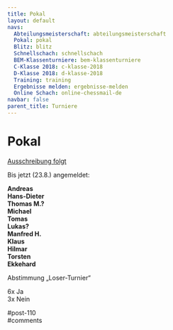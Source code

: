 ```yaml
---
title: Pokal 
layout: default
navs:
  Abteilungsmeisterschaft: abteilungsmeisterschaft
  Pokal: pokal
  Blitz: blitz
  Schnellschach: schnellschach
  BEM-Klassenturniere: bem-klassenturniere
  C-Klasse 2018: c-klasse-2018
  D-Klasse 2018: d-klasse-2018
  Training: training
  Ergebnisse melden: ergebnisse-melden
  Online Schach: online-chessmail-de
navbar: false
parent_title: Turniere
---
```

<div class="post-110 page type-page status-publish hentry" id="post-110">
<h1 class="entry-title">Pokal</h1>
<div class="entry-content">
<p><span style="text-decoration: underline;">Ausschreibung folgt</span></p>
<p>Bis jetzt (23.8.) angemeldet:</p>
<p><strong>Andreas</strong><br/>
<strong>Hans-Dieter</strong><br/>
<strong>Thomas M.?</strong><br/>
<strong>Michael</strong><br/>
<strong>Tomas</strong><br/>
<strong>Lukas?</strong><br/>
<strong>Manfred H.</strong><br/>
<strong>Klaus</strong><br/>
<strong>Hilmar</strong><br/>
<strong>Torsten</strong><br/>
<strong>Ekkehard</strong></p>
<p>Abstimmung „Loser-Turnier“</p>
<p>6x Ja<br/>
3x Nein</p>
</div><!-- .entry-content -->
</div> #post-110 
<div id="comments">
</div> #comments 
